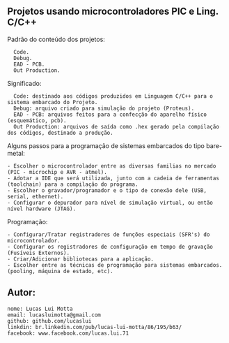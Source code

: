 Projetos usando microcontroladores PIC e Ling. C/C++
-------------------------------------------------------------

Padrão do conteúdo dos projetos:

      Code.
      Debug.
      EAD - PCB.
      Out Production.

Significado:

      Code: destinado aos códigos produzidos em Linguagem C/C++ para o sistema embarcado do Projeto.
      Debug: arquivo criado para simulação do projeto (Proteus).
      EAD - PCB: arquivos feitos para a confecção do aparelho físico (esquemático, pcb).
      Out Production: arquivos de saída como .hex gerado pela compilação dos códigos, destinado a produção.
      
Alguns passos para a programação de sistemas embarcados do tipo bare-metal:

    - Escolher o microcontrolador entre as diversas familias no mercado (PIC - microchip e AVR - atmel).
    - Adotar a IDE que será utilizada, junto com a cadeia de ferramentas (toolchain) para a compilação do programa.
    - Escolher o gravador/programador e o tipo de conexão dele (USB, serial, ethernet). 
    - Configurar o depurador para nível de simulação virtual, ou então nível hardware (JTAG).
      
Programação:

    - Configurar/Tratar registradores de funções especiais (SFR's) do microcontrolador.
    - Configurar os registradores de configuração em tempo de gravação (Fusíveis Externos).
    - Criar/Adicionar bibliotecas para a aplicação.
    - Escolher entre as técnicas de programação para sistemas embarcados.(pooling, máquina de estado, etc).
      
Autor:
-------------------------------------------------------------

    nome: Lucas Lui Motta
    email: lucasluimotta@gmail.com
    github: github.com/lucaslui
    linkdin: br.linkedin.com/pub/lucas-lui-motta/86/195/b63/
    facebook: www.facebook.com/lucas.lui.71
